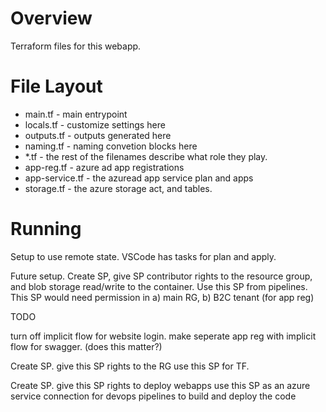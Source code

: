 # Overview

Terraform files for this webapp.

# File Layout
- main.tf - main entrypoint
- locals.tf - customize settings here
- outputs.tf - outputs generated here
- naming.tf - naming convetion blocks here
- *.tf - the rest of the filenames describe what role they play.
- app-reg.tf - azure ad app registrations
- app-service.tf - the azuread app service plan and apps
- storage.tf - the azure storage act, and tables.

# Running

Setup to use remote state. VSCode has tasks for plan and apply.

Future setup.
Create SP, give SP contributor rights to the resource group, and blob storage read/write to the container.
Use this SP from pipelines.
This SP would need permission in a) main RG, b) B2C tenant (for app reg)

TODO

turn off implicit flow for website login.
    make seperate app reg with implicit flow for swagger.
    (does this matter?)

Create SP. give this SP rights to the RG
    use this SP for TF.

Create SP. give this SP rights to deploy webapps
    use this SP as an azure service connection for devops pipelines to build and deploy the code
